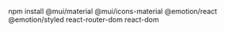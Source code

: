
npm install @mui/material @mui/icons-material @emotion/react @emotion/styled react-router-dom react-dom
